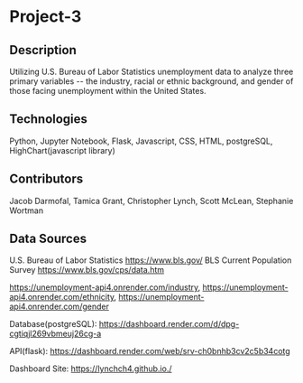 # Project-3
## Description
Utilizing U.S. Bureau of Labor Statistics unemployment data to analyze three primary variables -- the industry, racial or ethnic background, and gender of those facing unemployment within the United States.

## Technologies
Python, Jupyter Notebook, Flask, Javascript, CSS, HTML, postgreSQL, HighChart(javascript library)

## Contributors
Jacob Darmofal,
Tamica Grant,
Christopher Lynch,
Scott McLean,
Stephanie Wortman

## Data Sources
U.S. Bureau of Labor Statistics
https://www.bls.gov/
BLS Current Population Survey
https://www.bls.gov/cps/data.htm

https://unemployment-api4.onrender.com/industry, 
https://unemployment-api4.onrender.com/ethnicity, 
https://unemployment-api4.onrender.com/gender

Database(postgreSQL):
https://dashboard.render.com/d/dpg-cgtiqjl269vbmeuj26cg-a

API(flask):
https://dashboard.render.com/web/srv-ch0bnhb3cv2c5b34cotg

Dashboard Site: 
https://lynchch4.github.io./
